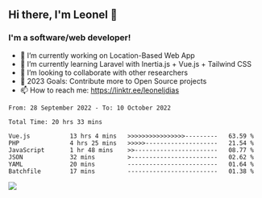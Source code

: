 ## Hi there, I'm Leonel 👋

### I'm a software/web developer!
- 🔭 I’m currently working on Location-Based Web App
- 🌱 I’m currently learning Laravel with Inertia.js + Vue.js + Tailwind CSS
- 👯 I’m looking to collaborate with other researchers
- 🥅 2023 Goals: Contribute more to Open Source projects
- 📫 How to reach me: https://linktr.ee/leoneljdias

<!--START_SECTION:waka-->

```text
From: 28 September 2022 - To: 10 October 2022

Total Time: 20 hrs 33 mins

Vue.js           13 hrs 4 mins   >>>>>>>>>>>>>>>>---------   63.59 %
PHP              4 hrs 25 mins   >>>>>--------------------   21.54 %
JavaScript       1 hr 48 mins    >>-----------------------   08.77 %
JSON             32 mins         >------------------------   02.62 %
YAML             20 mins         -------------------------   01.64 %
Batchfile        17 mins         -------------------------   01.38 %
```

<!--END_SECTION:waka-->

![](https://komarev.com/ghpvc/?username=leoneljdias&color=blue&style=flat-square)
